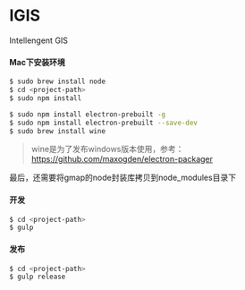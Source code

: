 IGIS
=======
Intellengent GIS


#### Mac下安装环境

```bash
$ sudo brew install node
$ cd <project-path>
$ sudo npm install
```


```bash
$ sudo npm install electron-prebuilt -g
$ sudo npm install electron-prebuilt --save-dev
$ sudo brew install wine
```
> wine是为了发布windows版本使用，参考：https://github.com/maxogden/electron-packager

最后，还需要将gmap的node封装库拷贝到node_modules目录下



#### 开发

```bash
$ cd <project-path>
$ gulp
```


#### 发布

```bash
$ cd <project-path>
$ gulp release
```
